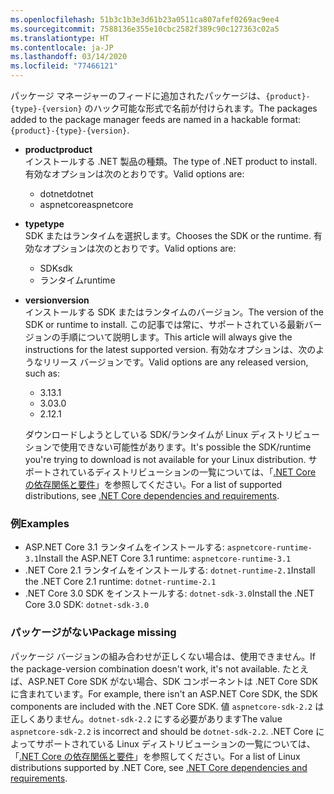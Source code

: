 ```yaml
---
ms.openlocfilehash: 51b3c1b3e3d61b23a0511ca807afef0269ac9ee4
ms.sourcegitcommit: 7588136e355e10cbc2582f389c90c127363c02a5
ms.translationtype: HT
ms.contentlocale: ja-JP
ms.lasthandoff: 03/14/2020
ms.locfileid: "77466121"
---
```


<span data-ttu-id="36f76-101">パッケージ マネージャーのフィードに追加されたパッケージは、`{product}-{type}-{version}` のハック可能な形式で名前が付けられます。</span><span class="sxs-lookup"><span data-stu-id="36f76-101">The packages added to the package manager feeds are named in a hackable format: `{product}-{type}-{version}`.</span></span>

- <span data-ttu-id="36f76-102">**product**</span><span class="sxs-lookup"><span data-stu-id="36f76-102">**product**</span></span>\
<span data-ttu-id="36f76-103">インストールする .NET 製品の種類。</span><span class="sxs-lookup"><span data-stu-id="36f76-103">The type of .NET product to install.</span></span> <span data-ttu-id="36f76-104">有効なオプションは次のとおりです。</span><span class="sxs-lookup"><span data-stu-id="36f76-104">Valid options are:</span></span>

  - <span data-ttu-id="36f76-105">dotnet</span><span class="sxs-lookup"><span data-stu-id="36f76-105">dotnet</span></span>
  - <span data-ttu-id="36f76-106">aspnetcore</span><span class="sxs-lookup"><span data-stu-id="36f76-106">aspnetcore</span></span>

- <span data-ttu-id="36f76-107">**type**</span><span class="sxs-lookup"><span data-stu-id="36f76-107">**type**</span></span>\
<span data-ttu-id="36f76-108">SDK またはランタイムを選択します。</span><span class="sxs-lookup"><span data-stu-id="36f76-108">Chooses the SDK or the runtime.</span></span> <span data-ttu-id="36f76-109">有効なオプションは次のとおりです。</span><span class="sxs-lookup"><span data-stu-id="36f76-109">Valid options are:</span></span>

  - <span data-ttu-id="36f76-110">SDK</span><span class="sxs-lookup"><span data-stu-id="36f76-110">sdk</span></span>
  - <span data-ttu-id="36f76-111">ランタイム</span><span class="sxs-lookup"><span data-stu-id="36f76-111">runtime</span></span>

- <span data-ttu-id="36f76-112">**version**</span><span class="sxs-lookup"><span data-stu-id="36f76-112">**version**</span></span>\
<span data-ttu-id="36f76-113">インストールする SDK またはランタイムのバージョン。</span><span class="sxs-lookup"><span data-stu-id="36f76-113">The version of the SDK or runtime to install.</span></span> <span data-ttu-id="36f76-114">この記事では常に、サポートされている最新バージョンの手順について説明します。</span><span class="sxs-lookup"><span data-stu-id="36f76-114">This article will always give the instructions for the latest supported version.</span></span> <span data-ttu-id="36f76-115">有効なオプションは、次のようなリリース バージョンです。</span><span class="sxs-lookup"><span data-stu-id="36f76-115">Valid options are any released version, such as:</span></span>

  - <span data-ttu-id="36f76-116">3.1</span><span class="sxs-lookup"><span data-stu-id="36f76-116">3.1</span></span>
  - <span data-ttu-id="36f76-117">3.0</span><span class="sxs-lookup"><span data-stu-id="36f76-117">3.0</span></span>
  - <span data-ttu-id="36f76-118">2.1</span><span class="sxs-lookup"><span data-stu-id="36f76-118">2.1</span></span>

  <span data-ttu-id="36f76-119">ダウンロードしようとしている SDK/ランタイムが Linux ディストリビューションで使用できない可能性があります。</span><span class="sxs-lookup"><span data-stu-id="36f76-119">It's possible the SDK/runtime you're trying to download is not available for your Linux distribution.</span></span> <span data-ttu-id="36f76-120">サポートされているディストリビューションの一覧については、「[.NET Core の依存関係と要件](../dependencies.md?pivots=os-linux)」を参照してください。</span><span class="sxs-lookup"><span data-stu-id="36f76-120">For a list of supported distributions, see [.NET Core dependencies and requirements](../dependencies.md?pivots=os-linux).</span></span>

### <a name="examples"></a><span data-ttu-id="36f76-121">例</span><span class="sxs-lookup"><span data-stu-id="36f76-121">Examples</span></span>

- <span data-ttu-id="36f76-122">ASP.NET Core 3.1 ランタイムをインストールする: `aspnetcore-runtime-3.1`</span><span class="sxs-lookup"><span data-stu-id="36f76-122">Install the ASP.NET Core 3.1 runtime: `aspnetcore-runtime-3.1`</span></span>
- <span data-ttu-id="36f76-123">.NET Core 2.1 ランタイムをインストールする: `dotnet-runtime-2.1`</span><span class="sxs-lookup"><span data-stu-id="36f76-123">Install the .NET Core 2.1 runtime: `dotnet-runtime-2.1`</span></span>
- <span data-ttu-id="36f76-124">.NET Core 3.0 SDK をインストールする: `dotnet-sdk-3.0`</span><span class="sxs-lookup"><span data-stu-id="36f76-124">Install the .NET Core 3.0 SDK: `dotnet-sdk-3.0`</span></span>

### <a name="package-missing"></a><span data-ttu-id="36f76-125">パッケージがない</span><span class="sxs-lookup"><span data-stu-id="36f76-125">Package missing</span></span>

<span data-ttu-id="36f76-126">パッケージ バージョンの組み合わせが正しくない場合は、使用できません。</span><span class="sxs-lookup"><span data-stu-id="36f76-126">If the package-version combination doesn't work, it's not available.</span></span> <span data-ttu-id="36f76-127">たとえば、ASP.NET Core SDK がない場合、SDK コンポーネントは .NET Core SDK に含まれています。</span><span class="sxs-lookup"><span data-stu-id="36f76-127">For example, there isn't an ASP.NET Core SDK, the SDK components are included with the .NET Core SDK.</span></span> <span data-ttu-id="36f76-128">値 `aspnetcore-sdk-2.2` は正しくありません。`dotnet-sdk-2.2` にする必要があります</span><span class="sxs-lookup"><span data-stu-id="36f76-128">The value `aspnetcore-sdk-2.2` is incorrect and should be `dotnet-sdk-2.2`.</span></span> <span data-ttu-id="36f76-129">.NET Core によってサポートされている Linux ディストリビューションの一覧については、「[.NET Core の依存関係と要件](../dependencies.md?pivots=os-linux)」を参照してください。</span><span class="sxs-lookup"><span data-stu-id="36f76-129">For a list of Linux distributions supported by .NET Core, see [.NET Core dependencies and requirements](../dependencies.md?pivots=os-linux).</span></span>
